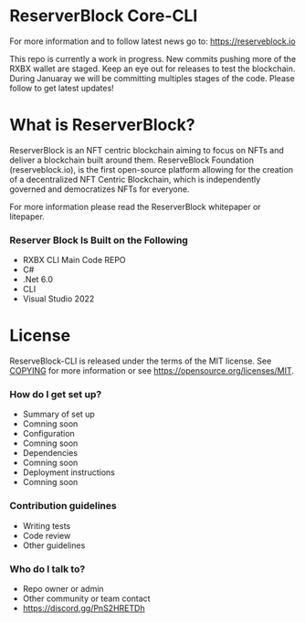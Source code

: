 # ReserverBlock Core-CLI
For more information and to follow latest news go to:
https://reserveblock.io

This repo is currently a work in progress. New commits pushing more of the RXBX wallet are staged. Keep an eye out for releases to test the blockchain.
During Januaray we will be committing multiples stages of the code. Please follow to get latest updates!

# What is ReserverBlock?
ReserverBlock is an NFT centric blockchain aiming to focus on NFTs and deliver a blockchain built around them. 
ReserveBlock Foundation (reserveblock.io), is the first open-source platform allowing for the creation of a decentralized NFT Centric Blockchain, which is independently governed and democratizes NFTs for everyone.

For more information please read the ReserverBlock whitepaper or litepaper.

### Reserver Block Is Built on the Following ###

* RXBX CLI Main Code REPO
* C#
* .Net 6.0
* CLI
* Visual Studio 2022

# License

ReserveBlock-CLI is released under the terms of the MIT license. See [COPYING](COPYING) for more
information or see https://opensource.org/licenses/MIT.

### How do I get set up? ###

* Summary of set up
*   Comning soon
* Configuration
*   Comning soon
* Dependencies
*   Comning soon
* Deployment instructions
*   Comning soon

### Contribution guidelines ###

* Writing tests
* Code review
* Other guidelines

### Who do I talk to? ###

* Repo owner or admin
* Other community or team contact
* https://discord.gg/PnS2HRETDh
